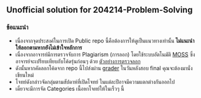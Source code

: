 ## Unofficial solution for 204214-Problem-Solving

### ข้อแนะนำ

- เนื่องจากจุดประสงค์ในการเปิด Public repo นี้คือต้องการให้ดูเป็นแนวทางเท่านั้น **ไม่แนะนำให้ลอกตามหากยังไม่เข้าใจหลักการ** 
- เนื่องจากอาจารย์มีการตรวจจับการ Plagiarism (การลอก) โดยใช้ระบบอัตโนมัติ [MOSS](https://theory.stanford.edu/~aiken/moss/) ซึ่งอาจารย์จะเปรียบเทียบกับโค้ดรุ่นก่อนๆ ด้วย [ตัวอย่างการตรวจลอก](http://moss.stanford.edu/results/6/7543059048216/) 
- ดังนั้นหากคัดลอกโค้ดจาก repo นี้ไปส่งผ่าน [grader](https://solve.secondtrain.org) ในวันหลังสอบ final คุณจะต้องมานั่งเขียนใหม่
- โจทย์ดังกล่าวจัดกลุ่มตามสัปดาห์ที่เปิดโจทย์ ในแต่ละปีอาจมีความแตกต่างกันออกไป 
- เดี๋ยวจะมีการจัด Categories เนื้อหาโจทย์ให้ในเร็วๆ นี้ 
  

